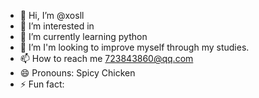 - 👋 Hi, I’m @xosll
- 👀 I’m interested in 
- 🌱 I’m currently learning python
- 💞️ I’m I'm looking to improve myself through my studies.
- 📫 How to reach me  723843860@qq.com
- 😄 Pronouns: Spicy Chicken
- ⚡ Fun fact: 

<!---
xosll360/xosll360 is a ✨ special ✨ repository because its `README.md` (this file) appears on your GitHub profile.
You can click the Preview link to take a look at your changes.
--->
